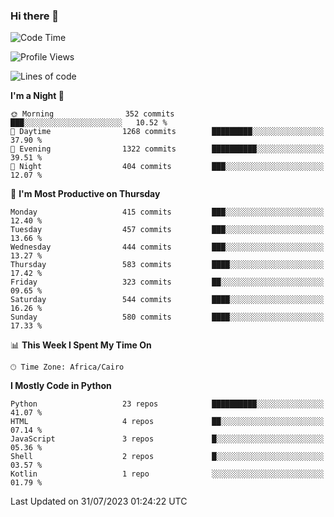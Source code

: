 ### Hi there 👋

<!--
**AMR-KELEG/AMR-KELEG** is a ✨ _special_ ✨ repository because its `README.md` (this file) appears on your GitHub profile.

Here are some ideas to get you started:

- 🔭 I’m currently working on ...
- 🌱 I’m currently learning ...
- 👯 I’m looking to collaborate on ...
- 🤔 I’m looking for help with ...
- 💬 Ask me about ...
- 📫 How to reach me: ...
- 😄 Pronouns: ...
- ⚡ Fun fact: ...
-->

<!--START_SECTION:waka-->
![Code Time](http://img.shields.io/badge/Code%20Time-0%20secs-blue)

![Profile Views](http://img.shields.io/badge/Profile%20Views-0-blue)

![Lines of code](https://img.shields.io/badge/From%20Hello%20World%20I%27ve%20Written-20.6%20million%20lines%20of%20code-blue)

**I'm a Night 🦉** 

```text
🌞 Morning                352 commits         ███░░░░░░░░░░░░░░░░░░░░░░   10.52 % 
🌆 Daytime                1268 commits        █████████░░░░░░░░░░░░░░░░   37.90 % 
🌃 Evening                1322 commits        ██████████░░░░░░░░░░░░░░░   39.51 % 
🌙 Night                  404 commits         ███░░░░░░░░░░░░░░░░░░░░░░   12.07 % 
```
📅 **I'm Most Productive on Thursday** 

```text
Monday                   415 commits         ███░░░░░░░░░░░░░░░░░░░░░░   12.40 % 
Tuesday                  457 commits         ███░░░░░░░░░░░░░░░░░░░░░░   13.66 % 
Wednesday                444 commits         ███░░░░░░░░░░░░░░░░░░░░░░   13.27 % 
Thursday                 583 commits         ████░░░░░░░░░░░░░░░░░░░░░   17.42 % 
Friday                   323 commits         ██░░░░░░░░░░░░░░░░░░░░░░░   09.65 % 
Saturday                 544 commits         ████░░░░░░░░░░░░░░░░░░░░░   16.26 % 
Sunday                   580 commits         ████░░░░░░░░░░░░░░░░░░░░░   17.33 % 
```


📊 **This Week I Spent My Time On** 

```text
🕑︎ Time Zone: Africa/Cairo
```

**I Mostly Code in Python** 

```text
Python                   23 repos            ██████████░░░░░░░░░░░░░░░   41.07 % 
HTML                     4 repos             ██░░░░░░░░░░░░░░░░░░░░░░░   07.14 % 
JavaScript               3 repos             █░░░░░░░░░░░░░░░░░░░░░░░░   05.36 % 
Shell                    2 repos             █░░░░░░░░░░░░░░░░░░░░░░░░   03.57 % 
Kotlin                   1 repo              ░░░░░░░░░░░░░░░░░░░░░░░░░   01.79 % 
```




 Last Updated on 31/07/2023 01:24:22 UTC
<!--END_SECTION:waka-->
